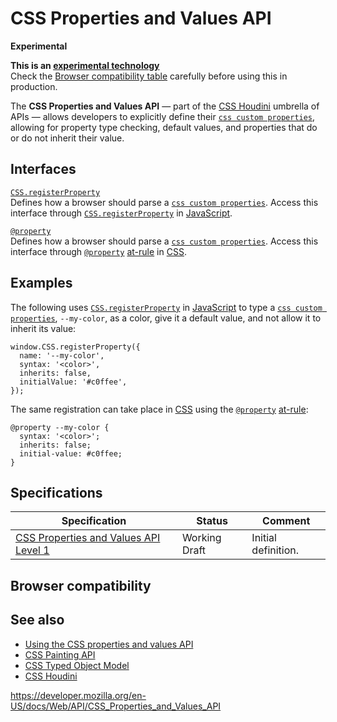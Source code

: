 # CSS Properties and Values API

**Experimental**

**This is an [experimental technology](https://developer.mozilla.org/en-US/docs/MDN/Guidelines/Conventions_definitions#experimental)**  
Check the [Browser compatibility table](#browser_compatibility) carefully before using this in production.

The **CSS Properties and Values API** — part of the [CSS Houdini](https://developer.mozilla.org/en-US/docs/Web/Houdini) umbrella of APIs — allows developers to explicitly define their [`css custom properties`](https://developer.mozilla.org/en-US/docs/Web/CSS/--*), allowing for property type checking, default values, and properties that do or do not inherit their value.

## Interfaces

[`CSS.registerProperty`](css/registerproperty)  
Defines how a browser should parse a [`css custom properties`](https://developer.mozilla.org/en-US/docs/Web/CSS/--*). Access this interface through [`CSS.registerProperty`](css/registerproperty) in [JavaScript](https://developer.mozilla.org/en-US/docs/Web/JavaScript).

[`@property`](https://developer.mozilla.org/en-US/docs/Web/CSS/@property)  
Defines how a browser should parse a [`css custom properties`](https://developer.mozilla.org/en-US/docs/Web/CSS/--*). Access this interface through [`@property`](https://developer.mozilla.org/en-US/docs/Web/CSS/@property) [at-rule](https://developer.mozilla.org/en-US/docs/Web/CSS/At-rule) in [CSS](https://developer.mozilla.org/en-US/docs/Web/CSS).

## Examples

The following uses [`CSS.registerProperty`](css/registerproperty) in [JavaScript](https://developer.mozilla.org/en-US/docs/Web/JavaScript) to type a [`css custom properties`](https://developer.mozilla.org/en-US/docs/Web/CSS/--*), `--my-color`, as a color, give it a default value, and not allow it to inherit its value:

    window.CSS.registerProperty({
      name: '--my-color',
      syntax: '<color>',
      inherits: false,
      initialValue: '#c0ffee',
    });

The same registration can take place in [CSS](https://developer.mozilla.org/en-US/docs/Web/CSS) using the [`@property`](https://developer.mozilla.org/en-US/docs/Web/CSS/@property) [at-rule](https://developer.mozilla.org/en-US/docs/Web/CSS/At-rule):

    @property --my-color {
      syntax: '<color>';
      inherits: false;
      initial-value: #c0ffee;
    }

## Specifications

<table><thead><tr class="header"><th>Specification</th><th>Status</th><th>Comment</th></tr></thead><tbody><tr class="odd"><td><a href="https://drafts.css-houdini.org/css-properties-values-api-1/">CSS Properties and Values API Level 1</a></td><td><span class="spec-wd">Working Draft</span></td><td>Initial definition.</td></tr></tbody></table>

## Browser compatibility

## See also

- [Using the CSS properties and values API](css_properties_and_values_api/guide)
- [CSS Painting API](css_painting_api)
- [CSS Typed Object Model](css_typed_om_api)
- [CSS Houdini](https://developer.mozilla.org/en-US/docs/Web/Houdini)

<a href="https://developer.mozilla.org/en-US/docs/Web/API/CSS_Properties_and_Values_API" class="_attribution-link">https://developer.mozilla.org/en-US/docs/Web/API/CSS_Properties_and_Values_API</a>
